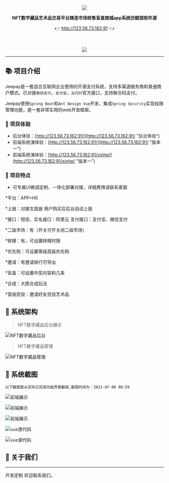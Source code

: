 <p align="center">
	<a href="http://123.56.73.162:91"><img src="http://izxiu.oss-cn-beijing.aliyuncs.com/nft/ntf01/login-logo.png"></a>
</p>
<p align="center">
	<strong>NFT数字藏品艺术品交易平台铸造市场转售盲盒商城app系统仿鲸探软件源</strong>
</p>
<p align="center">
	👉 <a href="http://123.56.73.162:91">http://123.56.73.162:91</a> 👈
</p>


<br/>
<p align="center">
	<a href="/">
        <img src="https://img.shields.io/badge/qq%E7%BE%A4%E2%91%A0-744315381-critical"/>
    </a>
</p>

-------------------------------------------------------------------------------

## 📚 项目介绍

Jeepay是一套适合互联网企业使用的开源支付系统，支持多渠道服务商和普通商户模式。已对接`微信支付`，`支付宝`，`云闪付`官方接口，支持聚合码支付。

Jeepay使用`Spring Boot`和`Ant Design Vue`开发，集成`Spring Security`实现权限管理功能，是一套非常实用的web开发框架。


### 🍟 项目体验

- 后台体验：[http://123.56.73.162:91/](http://123.56.73.162:91/ "后台体验")
- 前端系统演体验：[http://123.56.73.162:91/](http://123.56.73.162:91/ "版本一")
- 前端系统演体验：[http://123.56.73.162:91/xinhe/](http://123.56.73.162:91/xinhe/ "版本一")

### 🍎 项目特点

* 可专属UI微调定制，一体化部署对接，详细费用请联系客服

*平台：APP+H5

*上链：对接文昌链 用户购买后后台自动上链

*接口：短信、实名接口：阿里云    支付接口：支付宝、微信支付

*二级市场：有（开关可开关闭二级市场）

*转赠：有，可设置转赠时限

*优先购：可设置等级高级优先购

*邀请：有邀请排行可导出

*盲盒：可设置中奖内容和几率

*合成：大图合成玩法

*营销空投：邀请好友空投艺术品

## 🥞 系统架构

> NFT数字藏品后台展示

![NFT数字藏品后台](http://izxiu.oss-cn-beijing.aliyuncs.com/nft/ntf01/ht01.png "NFT数字藏品后台")

> NFT数字藏品管理

![NFT数字藏品管理](http://izxiu.oss-cn-beijing.aliyuncs.com/nft/ntf01/ht02.png "NFT数字藏品管理")





## 🍯 系统截图

`以下截图是从实际已完成功能界面截取,截图时间为：2021-07-06 08:59`

![前端展示](http://izxiu.oss-cn-beijing.aliyuncs.com/nft/ntf01/huzhan01.png "前端展示")

![前端展示](http://izxiu.oss-cn-beijing.aliyuncs.com/nft/ntf01/huzhan02.png "前端展示")

![前端展示](http://izxiu.oss-cn-beijing.aliyuncs.com/nft/ntf01/huzhan03.png "前端展示")

![vue源代码](http://izxiu.oss-cn-beijing.aliyuncs.com/nft/ntf01/a02.png "vue源代码")

![vue源代码](http://izxiu.oss-cn-beijing.aliyuncs.com/nft/ntf01/a03.png "vue源代码")


## 🥪 关于我们
***
开发定制 欢迎联系我们。


